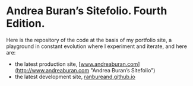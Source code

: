 # Andrea Buran’s Sitefolio. Fourth Edition.

Here is the repository of the code at the basis of my portfolio site, a playground in constant evolution where I experiment and iterate, and here are:

+ the latest production site, [www.andreaburan.com](http://www.andreaburan.com "Andrea Buran’s Sitefolio")
+ the latest development site, [ranbureand.github.io](http://ranbureand.github.io "Andrea Buran’s Sitefolio on GitHub")
